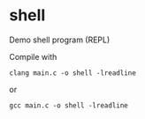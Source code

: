 # shell
Demo shell program (REPL)

Compile with

    clang main.c -o shell -lreadline
    
or

    gcc main.c -o shell -lreadline